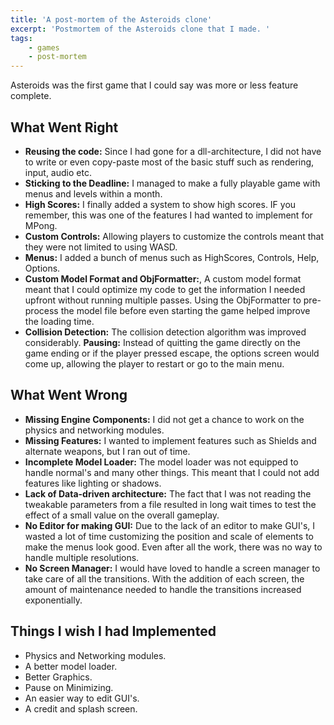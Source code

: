 ```yaml
---
title: 'A post-mortem of the Asteroids clone'
excerpt: 'Postmortem of the Asteroids clone that I made. '
tags:
    - games
    - post-mortem
---
```


Asteroids was the first game that I could say was more or less feature complete.

## What Went Right

-   **Reusing the code:** Since I had gone for a dll-architecture, I did not have to write or even copy-paste most of the basic stuff such as rendering, input, audio etc.
-   **Sticking to the Deadline:** I managed to make a fully playable game with menus and levels within a month.
-   **High Scores:** I finally added a system to show high scores. IF you remember, this was one of the features I had wanted to implement for MPong.
-   **Custom Controls:** Allowing players to customize the controls meant that they were not limited to using WASD.
-   **Menus:** I added a bunch of menus such as HighScores, Controls, Help, Options.
-   **Custom Model Format and ObjFormatter:**, A custom model format meant that I could optimize my code to get the information I needed upfront without running multiple passes. Using the ObjFormatter to pre-process the model file before even starting the game helped improve the loading time.
-   **Collision Detection:** The collision detection algorithm was improved considerably. **Pausing:** Instead of quitting the game directly on the game ending or if the player pressed escape, the options screen would come up, allowing the player to restart or go to the main menu.

## What Went Wrong

-   **Missing Engine Components:** I did not get a chance to work on the physics and networking modules.
-   **Missing Features:** I wanted to implement features such as Shields and alternate weapons, but I ran out of time.
-   **Incomplete Model Loader:** The model loader was not equipped to handle normal's and many other things. This meant that I could not add features like lighting or shadows.
-   **Lack of Data-driven architecture:** The fact that I was not reading the tweakable parameters from a file resulted in long wait times to test the effect of a small value on the overall gameplay.
-   **No Editor for making GUI:** Due to the lack of an editor to make GUI's, I wasted a lot of time customizing the position and scale of elements to make the menus look good. Even after all the work, there was no way to handle multiple resolutions.
-   **No Screen Manager:** I would have loved to handle a screen manager to take care of all the transitions. With the addition of each screen, the amount of maintenance needed to handle the transitions increased exponentially.

## Things I wish I had Implemented

-   ​Physics and Networking modules.
-   A better model loader.
-   Better Graphics.
-   Pause on Minimizing.
-   An easier way to edit GUI's.
-   A credit and splash screen.
